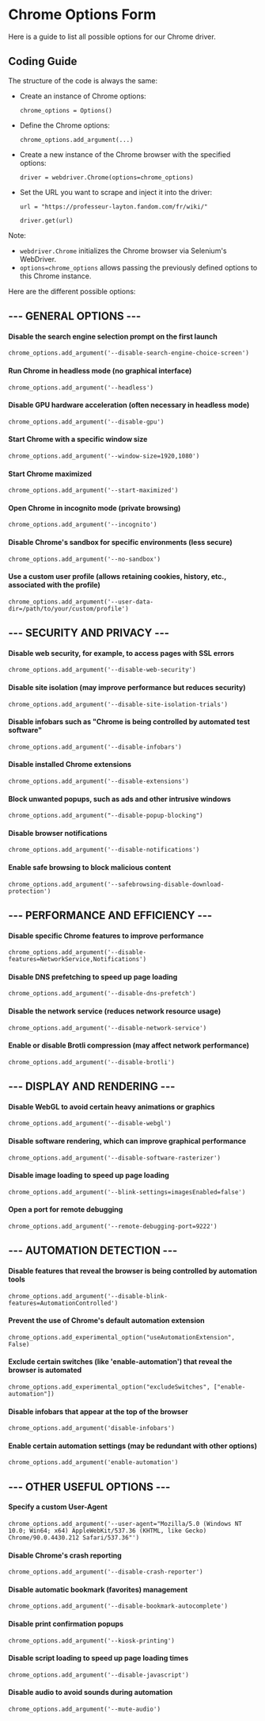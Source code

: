 # Chrome Options Form
Here is a guide to list all possible options for our Chrome driver.

## Coding Guide
The structure of the code is always the same:
- Create an instance of Chrome options:

    `chrome_options = Options()`
- Define the Chrome options:

    `chrome_options.add_argument(...)`
- Create a new instance of the Chrome browser with the specified options:

    `driver = webdriver.Chrome(options=chrome_options)`
- Set the URL you want to scrape and inject it into the driver:

    `url = "https://professeur-layton.fandom.com/fr/wiki/"`

    `driver.get(url)`

Note:
- `webdriver.Chrome` initializes the Chrome browser via Selenium's WebDriver.
- `options=chrome_options` allows passing the previously defined options to this Chrome instance.

Here are the different possible options:

## --- GENERAL OPTIONS ---

#### Disable the search engine selection prompt on the first launch
    chrome_options.add_argument('--disable-search-engine-choice-screen')

#### Run Chrome in headless mode (no graphical interface)
    chrome_options.add_argument('--headless')

#### Disable GPU hardware acceleration (often necessary in headless mode)
    chrome_options.add_argument('--disable-gpu')

#### Start Chrome with a specific window size
    chrome_options.add_argument('--window-size=1920,1080')

#### Start Chrome maximized
    chrome_options.add_argument('--start-maximized')

#### Open Chrome in incognito mode (private browsing)
    chrome_options.add_argument('--incognito')

#### Disable Chrome's sandbox for specific environments (less secure)
    chrome_options.add_argument('--no-sandbox')

#### Use a custom user profile (allows retaining cookies, history, etc., associated with the profile)
    chrome_options.add_argument('--user-data-dir=/path/to/your/custom/profile')

## --- SECURITY AND PRIVACY ---

#### Disable web security, for example, to access pages with SSL errors
    chrome_options.add_argument('--disable-web-security')

#### Disable site isolation (may improve performance but reduces security)
    chrome_options.add_argument('--disable-site-isolation-trials')

#### Disable infobars such as "Chrome is being controlled by automated test software"
    chrome_options.add_argument('--disable-infobars')

#### Disable installed Chrome extensions
    chrome_options.add_argument('--disable-extensions')

#### Block unwanted popups, such as ads and other intrusive windows
    chrome_options.add_argument("--disable-popup-blocking")

#### Disable browser notifications
    chrome_options.add_argument('--disable-notifications')

#### Enable safe browsing to block malicious content
    chrome_options.add_argument('--safebrowsing-disable-download-protection')

## --- PERFORMANCE AND EFFICIENCY ---

#### Disable specific Chrome features to improve performance
    chrome_options.add_argument('--disable-features=NetworkService,Notifications')

#### Disable DNS prefetching to speed up page loading
    chrome_options.add_argument('--disable-dns-prefetch')

#### Disable the network service (reduces network resource usage)
    chrome_options.add_argument('--disable-network-service')

#### Enable or disable Brotli compression (may affect network performance)
    chrome_options.add_argument('--disable-brotli')

## --- DISPLAY AND RENDERING ---

#### Disable WebGL to avoid certain heavy animations or graphics
    chrome_options.add_argument('--disable-webgl')

#### Disable software rendering, which can improve graphical performance
    chrome_options.add_argument('--disable-software-rasterizer')

#### Disable image loading to speed up page loading
    chrome_options.add_argument('--blink-settings=imagesEnabled=false')

#### Open a port for remote debugging
    chrome_options.add_argument('--remote-debugging-port=9222')

## --- AUTOMATION DETECTION ---

#### Disable features that reveal the browser is being controlled by automation tools
    chrome_options.add_argument('--disable-blink-features=AutomationControlled')

#### Prevent the use of Chrome's default automation extension
    chrome_options.add_experimental_option("useAutomationExtension", False)

#### Exclude certain switches (like 'enable-automation') that reveal the browser is automated
    chrome_options.add_experimental_option("excludeSwitches", ["enable-automation"])

#### Disable infobars that appear at the top of the browser
    chrome_options.add_argument('disable-infobars')

#### Enable certain automation settings (may be redundant with other options)
    chrome_options.add_argument('enable-automation')

## --- OTHER USEFUL OPTIONS ---

#### Specify a custom User-Agent
    chrome_options.add_argument('--user-agent="Mozilla/5.0 (Windows NT 10.0; Win64; x64) AppleWebKit/537.36 (KHTML, like Gecko) Chrome/90.0.4430.212 Safari/537.36"')

#### Disable Chrome's crash reporting
    chrome_options.add_argument('--disable-crash-reporter')

#### Disable automatic bookmark (favorites) management
    chrome_options.add_argument('--disable-bookmark-autocomplete')

#### Disable print confirmation popups
    chrome_options.add_argument('--kiosk-printing')

#### Disable script loading to speed up page loading times
    chrome_options.add_argument('--disable-javascript')

#### Disable audio to avoid sounds during automation
    chrome_options.add_argument('--mute-audio')
